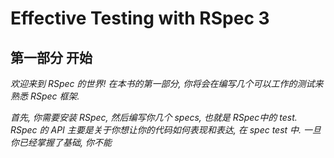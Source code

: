 # Effective Testing with RSpec 3

## 第一部分  开始

*欢迎来到 RSpec 的世界! 在本书的第一部分, 你将会在编写几个可以工作的测试来熟悉 RSpec 框架.*

*首先, 你需要安装 RSpec, 然后编写你几个 specs, 也就是 RSpec中的 test. RSpec 的 API 主要是关于你想让你的代码如何表现和表达, 在 spec test 中. 一旦你已经掌握了基础, 你不能*